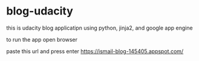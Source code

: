 # blog-udacity
this is udacity blog applicatipn using python, jinja2, and google app engine

to run the app open browser

paste this url and press enter
https://ismail-blog-145405.appspot.com/
